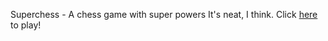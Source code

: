 Superchess - A chess game with super powers
It's neat, I think.
Click [here](https://ajayvallurupalli.github.io/SuperChess/) to play!
